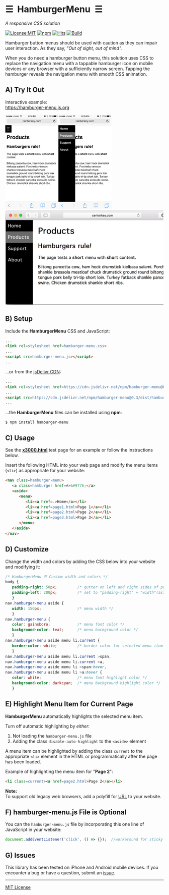 # &#9776;&nbsp; HamburgerMenu &nbsp;&#9776;
_A responsive CSS solution_

[![License:MIT](https://img.shields.io/badge/License-MIT-blue.svg)](https://github.com/center-key/hamburger-menu/blob/main/LICENSE.txt)
[![npm](https://img.shields.io/npm/v/hamburger-menu.svg)](https://www.npmjs.com/package/hamburger-menu)
[![Hits](https://data.jsdelivr.com/v1/package/npm/hamburger-menu/badge?style=rounded)](https://www.jsdelivr.com/package/npm/hamburger-menu)
[![Build](https://github.com/center-key/hamburger-menu/actions/workflows/run-spec-on-push.yaml/badge.svg)](https://github.com/center-key/hamburger-menu/actions/workflows/run-spec-on-push.yaml)

Hamburger button menus should be used with caution as they can impair user interaction.
As they say, *"Out of sight, out of mind"*.

When you do need a hamburger button menu, this solution uses CSS to replace the navigation menu
with a tappable hamburger icon on mobile devices or any browser with a sufficiently narrow screen.
Tapping the hamburger reveals the navigation menu with smooth CSS animation.

## A) Try It Out
Interactive example:<br>
https://hamburger-menu.js.org

<kbd><img src=https://raw.githubusercontent.com/center-key/hamburger-menu/main/screenshots/mobile-hamburger.png height=300 alt=screenshot align=left></kbd>
<kbd><img src=https://raw.githubusercontent.com/center-key/hamburger-menu/main/screenshots/mobile-menu.png      height=300 alt=screenshot></kbd>
<kbd><img src=https://raw.githubusercontent.com/center-key/hamburger-menu/main/screenshots/desktop-menu.png     height=300 alt=screenshot></kbd>

## B) Setup
Include the **HamburgerMenu** CSS and JavaScript:
```html
...
<link rel=stylesheet href=hamburger-menu.css>
...
<script src=hamburger-menu.js></script>
...
```
...or from the [jsDelivr CDN](https://www.jsdelivr.com/package/npm/hamburger-menu):
```html
...
<link rel=stylesheet href=https://cdn.jsdelivr.net/npm/hamburger-menu@0.3/dist/hamburger-menu.min.css>
...
<script src=https://cdn.jsdelivr.net/npm/hamburger-menu@0.3/dist/hamburger-menu.min.js></script>
...
```

...the **HamburgerMenu** files can be installed using **npm**:
```terminal
$ npm install hamburger-menu
```

## C) Usage
See the
[**x3000.html**](https://github.com/center-key/hamburger-menu/blob/main/spec/multipage/products/x3000.html)
test page for an example or follow the instructions below.

Insert the following HTML into your web page and modify the menu items (`<li>`) as appropriate
for your website:
```html
<nav class=hamburger-menu>
   <a class=hamburger href=#>&#9776;</a>
   <aside>
      <menu>
         <li><a href=.>Home</a></li>
         <li><a href=page1.html>Page 1</a></li>
         <li><a href=page2.html>Page 2</a></li>
         <li><a href=page3.html>Page 3</a></li>
      </menu>
   </aside>
</nav>
```

## D) Customize
Change the width and colors by adding the CSS below into your website and modifying it:
```css
/* HamburgerMenu ☰ Custom width and colors */
body {
   padding-right: 50px;         /* gutter on left and right sides of page */
   padding-left: 200px;         /* set to "padding-right" + "width"(aside) */
   }
nav.hamburger-menu aside {
   width: 150px;                /* menu width */
   }
nav.hamburger-menu {
   color: gainsboro;            /* menu font color */
   background-color: teal;      /* menu background color */
   }
nav.hamburger-menu aside menu li.current {
   border-color: white;         /* border color for selected menu item */
   }
nav.hamburger-menu aside menu li.current >span,
nav.hamburger-menu aside menu li.current >a,
nav.hamburger-menu aside menu li >span:hover,
nav.hamburger-menu aside menu li >a:hover {
   color: white;                /* menu font highlight color */
   background-color: darkcyan;  /* menu background highlight color */
   }
```

## E) Highlight Menu Item for Current Page
**HamburgerMenu** automatically highlights the selected menu item.

Turn off automatic highlighting by *either*:
1. Not loading the `hamburger-menu.js` file
1. Adding the class `disable-auto-highlight` to the `<aside>` element

A menu item can be highlighted by adding the class `current` to the appropriate `<li>` element in
the HTML or programmatically after the page has been loaded.

Example of highlighting the menu item for "**Page 2**":
```html
<li class=current><a href=page2.html>Page 2</a></li>
```

**Note:**<br>
To support old legacy web browsers, add a polyfill for
[URL](https://www.npmjs.com/package/url-polyfill)
to your website.

## F) hamburger-menu.js File is Optional
You can the `hamburger-menu.js` file by incorporating this one line of JavaScript in your website:
```javascript
document.addEventListener('click', () => {});  //workaround for sticky hover on mobile
```

## G) Issues
This library has been tested on iPhone and Android mobile devices.
If you encounter a bug or have a question, submit an
[issue](https://github.com/center-key/hamburger-menu/issues).

---
[MIT License](LICENSE.txt)
